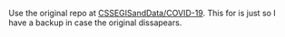 Use the original repo at [CSSEGISandData/COVID-19](https://github.com/CSSEGISandData/COVID-19). This for is just so I have a backup in case the original dissapears.
